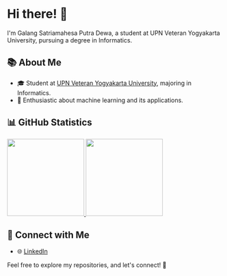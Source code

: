 # Hi there! 👋

I'm Galang Satriamahesa Putra Dewa, a student at UPN Veteran Yogyakarta University, pursuing a degree in Informatics. 

## 📚 About Me

- 🎓 Student at [UPN Veteran Yogyakarta University](https://www.upnyk.ac.id/), majoring in Informatics.
- 🤖 Enthusiastic about machine learning and its applications.

## 📊 GitHub Statistics

<p align="left">
  <a href="https://github.com/galang006">
    <img height="180em" src="https://github-readme-stats-eight-theta.vercel.app/api?username=galang006&show_icons=true&theme=algolia&include_all_commits=true&count_private=true"/>
    <img height="180em" src="https://github-readme-stats-eight-theta.vercel.app/api/top-langs/?username=galang006&layout=compact&theme=algolia"/>
  </a>
</p>

## 🔗 Connect with Me

- 🌐 [LinkedIn](https://www.linkedin.com/in/galangspd)

Feel free to explore my repositories, and let's connect! 🌟
